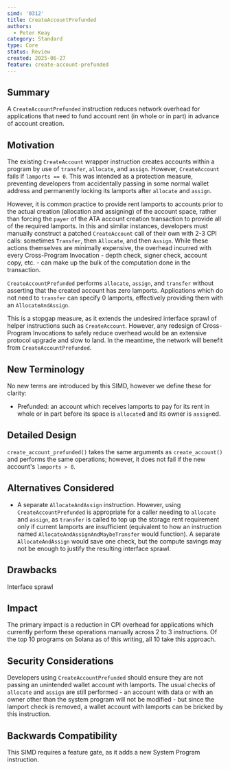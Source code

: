 ```yaml
---
simd: '0312'
title: CreateAccountPrefunded
authors:
  - Peter Keay
category: Standard
type: Core
status: Review
created: 2025-06-27
feature: create-account-prefunded
---
```


## Summary

A `CreateAccountPrefunded` instruction reduces network overhead for
applications that need to fund account rent (in whole or in part) in advance
of account creation.

## Motivation

The existing `CreateAccount` wrapper instruction creates accounts within a
program by use of `transfer`, `allocate`, and `assign`. However,
`CreateAccount` fails if `lamports == 0`. This was intended as a protection
measure, preventing developers from accidentally passing in some normal
wallet address and permanently locking its lamports after `allocate` and
`assign`.

However, it is common practice to provide rent lamports to accounts prior to
the actual creation (allocation and assigning) of the account space, rather
than forcing the `payer` of the ATA account creation transaction to provide
all of the required lamports. In this and similar instances, developers must
manually construct a patched `CreateAccount` call of their own with 2-3 CPI
calls: sometimes `Transfer`, then `Allocate`, and then `Assign`. While these
actions themselves are minimally expensive, the overhead incurred with every
Cross-Program Invocation - depth check, signer check, account copy, etc. -
can make up the bulk of the computation done in the transaction.

`CreateAccountPrefunded` performs `allocate`, `assign`, and `transfer`
without asserting that the created account has zero lamports. Applications
which do not need to `transfer` can specify 0 lamports, effectively providing
them with an `AllocateAndAssign`.

This is a stopgap measure, as it extends the undesired interface sprawl of
helper instructions such as `CreateAccount`. However, any redesign of
Cross-Program Invocations to safely reduce overhead would be an extensive
protocol upgrade and slow to land. In the meantime, the network will benefit
from `CreateAccountPrefunded`.

## New Terminology

No new terms are introduced by this SIMD, however we define these for clarity:

* Prefunded: an account which receives lamports to pay for its rent in whole
or in part before its space is `allocate`d and its owner is `assign`ed.

## Detailed Design

`create_account_prefunded()` takes the same arguments as `create_account()`
and performs the same operations; however, it does not fail if the new
account's `lamports > 0`.

## Alternatives Considered

* A separate `AllocateAndAssign` instruction. However, using
`CreateAccountPrefunded` is appropriate for a caller needing to `allocate`
and `assign`, as `transfer` is called to top up the storage rent
requirement only if current lamports are insufficient (equivalent to how an
instruction named `AllocateAndAssignAndMaybeTransfer` would function).
A separate `AllocateAndAssign` would save one check, but the compute savings 
may not be enough to justify the resulting interface sprawl.

## Drawbacks

Interface sprawl

## Impact

The primary impact is a reduction in CPI overhead for applications which
currently perform these operations manually across 2 to 3 instructions. Of
the top 10 programs on Solana as of this writing, all 10 take this approach.

## Security Considerations

Developers using `CreateAccountPrefunded` should ensure they are not passing
an unintended wallet account with lamports. The usual checks of `allocate`
and `assign` are still performed - an account with data or with an owner
other than the system program will not be modified - but since the lamport
check is removed, a wallet account with lamports can be bricked by this
instruction.

## Backwards Compatibility

This SIMD requires a feature gate, as it adds a new System Program
instruction.
